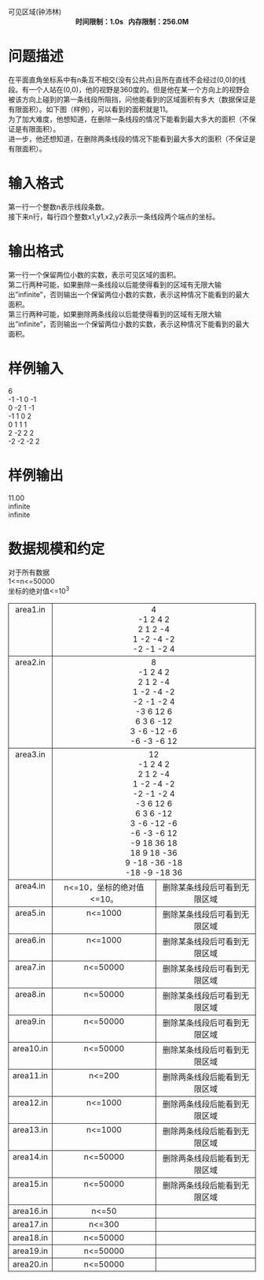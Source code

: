 
<meta http-equiv="Content-Type" content="text/html; charset=utf-8"/>
<link type="text/css" href="../../css/Tsinsen2011.css" rel="stylesheet"/>
<div class="probtitle" id="ptit">
可见区域(钟沛林)
</div>
<div style="text-align:center;font-size:14px;font-weight:bold;vertical-align:middle;" id="pres">
时间限制：1.0s   内存限制：256.0M
</div>
<div id="pcont" style="margin-top:20px;">

# 问题描述


<div class="pdcont">
在平面直角坐标系中有n条互不相交(没有公共点)且所在直线不会经过(0,0)的线段。有一个人站在(0,0)，他的视野是360度的。但是他在某一个方向上的视野会被该方向上碰到的第一条线段所阻挡，问他能看到的区域面积有多大（数据保证是有限面积）。如下图（样例），可以看到的面积就是11。<br/>
<img src="/upload/image/20141112/20141112101958_61604.bmp" alt=""/>为了加大难度，他想知道，在删除一条线段的情况下能看到最大多大的面积（不保证是有限面积）。<br/>
进一步，他还想知道，在删除两条线段的情况下能看到最大多大的面积（不保证是有限面积）。<br/>
</div>

# 输入格式


<div class="pdcont">
第一行一个整数n表示线段条数。<br/>
接下来n行，每行四个整数x1,y1,x2,y2表示一条线段两个端点的坐标。<br/>
</div>

# 输出格式


<div class="pdcont">
第一行一个保留两位小数的实数，表示可见区域的面积。<br/>
第二行两种可能，如果删除一条线段以后能使得看到的区域有无限大输出”infinite”，否则输出一个保留两位小数的实数，表示这种情况下能看到的最大面积。<br/>
第三行两种可能，如果删除两条线段以后能使得看到的区域有无限大输出”infinite”，否则输出一个保留两位小数的实数，表示这种情况下能看到的最大面积。<br/>
</div>

# 样例输入


<div class="pddata">
6<br/>
-1 -1 0 -1<br/>
0 -2 1 -1<br/>
-1 1 0 2<br/>
0 1 1 1<br/>
2 -2 2 2<br/>
-2 -2 -2 2<br/>
</div>

# 样例输出


<div class="pddata">
11.00<br/>
infinite<br/>
infinite<br/>
</div>

# 数据规模和约定


<div class="pdcont">
对于所有数据<br/>
1&lt;=n&lt;=50000<br/>
坐标的绝对值&lt;=10<sup>3</sup><br/>
<table style="border-collapse:collapse;border:medium none;" cellpadding="2px" cellspacing="0" align="center">
<tbody>
<tr style="border:1pt solid;" align="center">
<td style="border:1pt solid;" valign="top">
area1.in<br/>
</td>
<td colspan="2" style="border:1pt solid;" valign="top">
4<br/>
-1 2 4 2<br/>
2 1 2 -4<br/>
1 -2 -4 -2<br/>
-2 -1 -2 4<br/>
</td>
</tr>
<tr style="border:1pt solid;" align="center">
<td style="border:1pt solid;" valign="top">
area2.in<br/>
</td>
<td colspan="2" style="border:1pt solid;" valign="top">
8<br/>
-1 2 4 2<br/>
2 1 2 -4<br/>
1 -2 -4 -2<br/>
-2 -1 -2 4<br/>
-3 6 12 6<br/>
6 3 6 -12<br/>
3 -6 -12 -6<br/>
-6 -3 -6 12<br/>
</td>
</tr>
<tr style="border:1pt solid;" align="center">
<td style="border:1pt solid;" valign="top">
area3.in<br/>
</td>
<td colspan="2" style="border:1pt solid;" valign="top">
12<br/>
-1 2 4 2<br/>
2 1 2 -4<br/>
1 -2 -4 -2<br/>
-2 -1 -2 4<br/>
-3 6 12 6<br/>
6 3 6 -12<br/>
3 -6 -12 -6<br/>
-6 -3 -6 12<br/>
-9 18 36 18<br/>
18 9 18 -36<br/>
9 -18 -36 -18<br/>
-18 -9 -18 36<br/>
</td>
</tr>
<tr style="border:1pt solid;" align="center">
<td style="border:1pt solid;" valign="top">
area4.in<br/>
</td>
<td style="border:1pt solid;" valign="top">
n&lt;=10，坐标的绝对值&lt;=10。<br/>
</td>
<td style="border:1pt solid;" valign="top">
删除某条线段后可看到无限区域<br/>
</td>
</tr>
<tr style="border:1pt solid;" align="center">
<td style="border:1pt solid;" valign="top">
area5.in<br/>
</td>
<td style="border:1pt solid;" valign="top">
n&lt;=1000<br/>
</td>
<td style="border:1pt solid;" valign="top">
删除某条线段后可看到无限区域<br/>
</td>
</tr>
<tr style="border:1pt solid;" align="center">
<td style="border:1pt solid;" valign="top">
area6.in<br/>
</td>
<td style="border:1pt solid;" valign="top">
n&lt;=1000<br/>
</td>
<td style="border:1pt solid;" valign="top">
删除某条线段后可看到无限区域<br/>
</td>
</tr>
<tr style="border:1pt solid;" align="center">
<td style="border:1pt solid;" valign="top">
area7.in<br/>
</td>
<td style="border:1pt solid;" valign="top">
n&lt;=50000<br/>
</td>
<td style="border:1pt solid;" valign="top">
删除某条线段后可看到无限区域<br/>
</td>
</tr>
<tr style="border:1pt solid;" align="center">
<td style="border:1pt solid;" valign="top">
area8.in<br/>
</td>
<td style="border:1pt solid;" valign="top">
n&lt;=50000<br/>
</td>
<td style="border:1pt solid;" valign="top">
删除某条线段后可看到无限区域<br/>
</td>
</tr>
<tr style="border:1pt solid;" align="center">
<td style="border:1pt solid;" valign="top">
area9.in<br/>
</td>
<td style="border:1pt solid;" valign="top">
n&lt;=50000<br/>
</td>
<td style="border:1pt solid;" valign="top">
删除某条线段后可看到无限区域<br/>
</td>
</tr>
<tr style="border:1pt solid;" align="center">
<td style="border:1pt solid;" valign="top">
area10.in<br/>
</td>
<td style="border:1pt solid;" valign="top">
n&lt;=50000<br/>
</td>
<td style="border:1pt solid;" valign="top">
删除某条线段后可看到无限区域<br/>
</td>
</tr>
<tr style="border:1pt solid;" align="center">
<td style="border:1pt solid;" valign="top">
area11.in<br/>
</td>
<td style="border:1pt solid;" valign="top">
n&lt;=200<br/>
</td>
<td style="border:1pt solid;" valign="top">
删除两条线段后能看到无限区域<br/>
</td>
</tr>
<tr style="border:1pt solid;" align="center">
<td style="border:1pt solid;" valign="top">
area12.in<br/>
</td>
<td style="border:1pt solid;" valign="top">
n&lt;=1000<br/>
</td>
<td style="border:1pt solid;" valign="top">
删除两条线段后能看到无限区域<br/>
</td>
</tr>
<tr style="border:1pt solid;" align="center">
<td style="border:1pt solid;" valign="top">
area13.in<br/>
</td>
<td style="border:1pt solid;" valign="top">
n&lt;=1000<br/>
</td>
<td style="border:1pt solid;" valign="top">
删除两条线段后能看到无限区域<br/>
</td>
</tr>
<tr style="border:1pt solid;" align="center">
<td style="border:1pt solid;" valign="top">
area14.in<br/>
</td>
<td style="border:1pt solid;" valign="top">
n&lt;=50000<br/>
</td>
<td style="border:1pt solid;" valign="top">
删除两条线段后能看到无限区域<br/>
</td>
</tr>
<tr style="border:1pt solid;" align="center">
<td style="border:1pt solid;" valign="top">
area15.in<br/>
</td>
<td style="border:1pt solid;" valign="top">
n&lt;=50000<br/>
</td>
<td style="border:1pt solid;" valign="top">
删除两条线段后能看到无限区域<br/>
</td>
</tr>
<tr style="border:1pt solid;" align="center">
<td style="border:1pt solid;" valign="top">
area16.in<br/>
</td>
<td style="border:1pt solid;" valign="top">
n&lt;=50<br/>
</td>
<td style="border:1pt solid;" valign="top">
</td>
</tr>
<tr style="border:1pt solid;" align="center">
<td style="border:1pt solid;" valign="top">
area17.in<br/>
</td>
<td style="border:1pt solid;" valign="top">
n&lt;=300<br/>
</td>
<td style="border:1pt solid;" valign="top">
</td>
</tr>
<tr style="border:1pt solid;" align="center">
<td style="border:1pt solid;" valign="top">
area18.in<br/>
</td>
<td style="border:1pt solid;" valign="top">
n&lt;=50000<br/>
</td>
<td style="border:1pt solid;" valign="top">
</td>
</tr>
<tr style="border:1pt solid;" align="center">
<td style="border:1pt solid;" valign="top">
area19.in<br/>
</td>
<td style="border:1pt solid;" valign="top">
n&lt;=50000<br/>
</td>
<td style="border:1pt solid;" valign="top">
</td>
</tr>
<tr style="border:1pt solid;" align="center">
<td style="border:1pt solid;" valign="top">
area20.in<br/>
</td>
<td style="border:1pt solid;" valign="top">
n&lt;=50000<br/>
</td>
<td style="border:1pt solid;" valign="top">
</td>
</tr>
</tbody>
</table>
</div>
</div>
